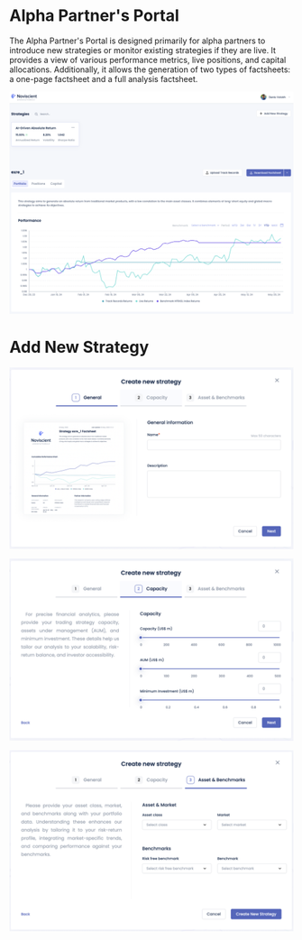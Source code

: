 # Alpha Partner's Portal

The Alpha Partner's Portal is designed primarily for alpha partners to introduce new strategies or monitor existing strategies if they are live. It provides a view of various performance metrics, live positions, and capital allocations. Additionally, it allows the generation of two types of factsheets: a one-page factsheet and a full analysis factsheet.

![Alpha Partner's Portal](../images/alphapartners-portal.png)

# Add New Strategy

![Add New Strategy Form 1](../images/alphapartners-add-strategy-form1.png)

![Add New Strategy Form 2](../images/alphapartners-add-strategy-form2.png)

![Add New Strategy Form 3](../images/alphapartners-add-strategy-form3.png)